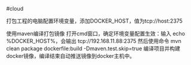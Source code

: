 #cloud

打包工程的电脑配置环境变量，添加DOCKER_HOST，值为tcp://host:2375

使用maven编译打包镜像
打开cmd窗口，确定环境变量配置生效：输入 echo %DOCKER_HOST%，会输出 tcp://192.168.11.88:2375
然后使用命令 mvn clean package dockerfile:build -Dmaven.test.skip=true 编译项目并构建docker镜像，编译结束自动推送镜像到docker主机中。
